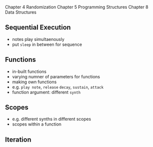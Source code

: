 Chapter 4 Randomization
Chapter 5 Programming Structures
Chapter 8 Data Structures

## Sequential Execution
- notes play simultaenously
- put `sleep` in between for sequence

## Functions
- in-built functions
- varying numner of parameters for functions
- making own functions
- e.g. `play note`, `release` `decay`, `sustain`, `attack`
- function argument: different `synth`

## Scopes
- e.g. different synths in different scopes
- scopes within a function

## Iteration

